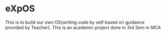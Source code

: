 # eXpOS
This is to build our own OS(writing code by self based on guidance provided by Teacher). This is an academic project done in 3rd Sem in MCA
